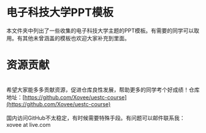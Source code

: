 # 电子科技大学PPT模板

本文件夹中列出了一些收集的电子科技大学主题的PPT模板。有需要的同学可以取用。有其他未曾涵盖的模板也欢迎大家补充到里面。<br><h1>资源贡献</h1><br>希望大家能多多贡献资源，促进仓库良性发展，帮助更多的同学考个好成绩！仓库地址：[https://github.com/Xovee/uestc-course](https://github.com/Xovee/uestc-course)<br><br>国内访问GitHub不太稳定，有时候需要特殊手段。有问题可以邮件联系我：xovee at live.com